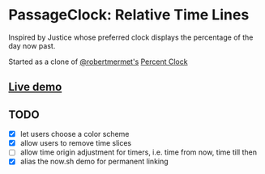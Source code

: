 # PassageClock: Relative Time Lines

Inspired by Justice whose preferred clock displays the percentage of the day now past.

Started as a clone of [@robertmermet's](http://robertmermet.com/) [Percent Clock](https://github.com/robertmermet/percentclock/)

## [Live demo](https://passageclock.now.sh/)

## TODO

- [x] let users choose a color scheme
- [x] allow users to remove time slices
- [ ] allow time origin adjustment for timers, i.e. time from now, time till then
- [x] alias the now.sh demo for permanent linking
